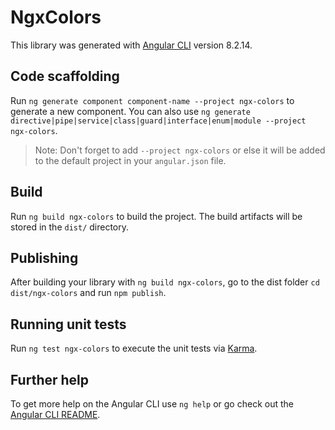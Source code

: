 # NgxColors

This library was generated with [Angular CLI](https://github.com/angular/angular-cli) version 8.2.14.

## Code scaffolding

Run `ng generate component component-name --project ngx-colors` to generate a new component. You can also use `ng generate directive|pipe|service|class|guard|interface|enum|module --project ngx-colors`.
> Note: Don't forget to add `--project ngx-colors` or else it will be added to the default project in your `angular.json` file. 

## Build

Run `ng build ngx-colors` to build the project. The build artifacts will be stored in the `dist/` directory.

## Publishing

After building your library with `ng build ngx-colors`, go to the dist folder `cd dist/ngx-colors` and run `npm publish`.

## Running unit tests

Run `ng test ngx-colors` to execute the unit tests via [Karma](https://karma-runner.github.io).

## Further help

To get more help on the Angular CLI use `ng help` or go check out the [Angular CLI README](https://github.com/angular/angular-cli/blob/master/README.md).
